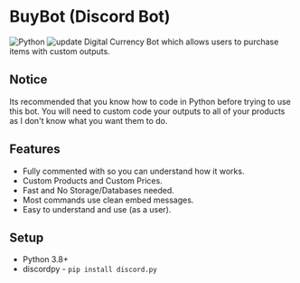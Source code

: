 # BuyBot (Discord Bot)
![Python](https://img.shields.io/badge/python-3.8%2B-yellow)  ![update](https://img.shields.io/github/last-commit/itschasa/discord-buybot)
Digital Currency Bot which allows users to purchase items with custom outputs.
## Notice
Its recommended that you know how to code in Python before trying to use this bot.
You will need to custom code your outputs to all of your products as I don't know what you want them to do.

## Features
- Fully commented with so you can understand how it works.
- Custom Products and Custom Prices.
- Fast and No Storage/Databases needed.
- Most commands use clean embed messages.
- Easy to understand and use (as a user).

## Setup
- Python 3.8+
- discordpy - `pip install discord.py`
